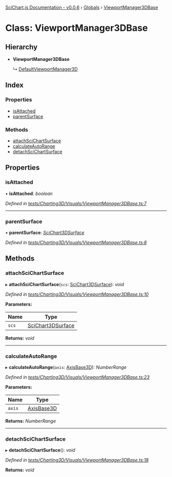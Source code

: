 [SciChart.js Documentation - v0.0.6](../README.md) › [Globals](../globals.md) › [ViewportManager3DBase](viewportmanager3dbase.md)

# Class: ViewportManager3DBase

## Hierarchy

* **ViewportManager3DBase**

  ↳ [DefaultViewportManager3D](defaultviewportmanager3d.md)

## Index

### Properties

* [isAttached](viewportmanager3dbase.md#isattached)
* [parentSurface](viewportmanager3dbase.md#parentsurface)

### Methods

* [attachSciChartSurface](viewportmanager3dbase.md#attachscichartsurface)
* [calculateAutoRange](viewportmanager3dbase.md#calculateautorange)
* [detachSciChartSurface](viewportmanager3dbase.md#detachscichartsurface)

## Properties

###  isAttached

• **isAttached**: *boolean*

*Defined in [tests/Charting3D/Visuals/ViewportManager3DBase.ts:7](https://github.com/ABTSoftware/SciChart.Dev/blob/46671d21ce/Web/src/SciChart/tests/Charting3D/Visuals/ViewportManager3DBase.ts#L7)*

___

###  parentSurface

• **parentSurface**: *[SciChart3DSurface](scichart3dsurface.md)*

*Defined in [tests/Charting3D/Visuals/ViewportManager3DBase.ts:8](https://github.com/ABTSoftware/SciChart.Dev/blob/46671d21ce/Web/src/SciChart/tests/Charting3D/Visuals/ViewportManager3DBase.ts#L8)*

## Methods

###  attachSciChartSurface

▸ **attachSciChartSurface**(`scs`: [SciChart3DSurface](scichart3dsurface.md)): *void*

*Defined in [tests/Charting3D/Visuals/ViewportManager3DBase.ts:10](https://github.com/ABTSoftware/SciChart.Dev/blob/46671d21ce/Web/src/SciChart/tests/Charting3D/Visuals/ViewportManager3DBase.ts#L10)*

**Parameters:**

Name | Type |
------ | ------ |
`scs` | [SciChart3DSurface](scichart3dsurface.md) |

**Returns:** *void*

___

###  calculateAutoRange

▸ **calculateAutoRange**(`axis`: [AxisBase3D](axisbase3d.md)): *NumberRange*

*Defined in [tests/Charting3D/Visuals/ViewportManager3DBase.ts:23](https://github.com/ABTSoftware/SciChart.Dev/blob/46671d21ce/Web/src/SciChart/tests/Charting3D/Visuals/ViewportManager3DBase.ts#L23)*

**Parameters:**

Name | Type |
------ | ------ |
`axis` | [AxisBase3D](axisbase3d.md) |

**Returns:** *NumberRange*

___

###  detachSciChartSurface

▸ **detachSciChartSurface**(): *void*

*Defined in [tests/Charting3D/Visuals/ViewportManager3DBase.ts:18](https://github.com/ABTSoftware/SciChart.Dev/blob/46671d21ce/Web/src/SciChart/tests/Charting3D/Visuals/ViewportManager3DBase.ts#L18)*

**Returns:** *void*

